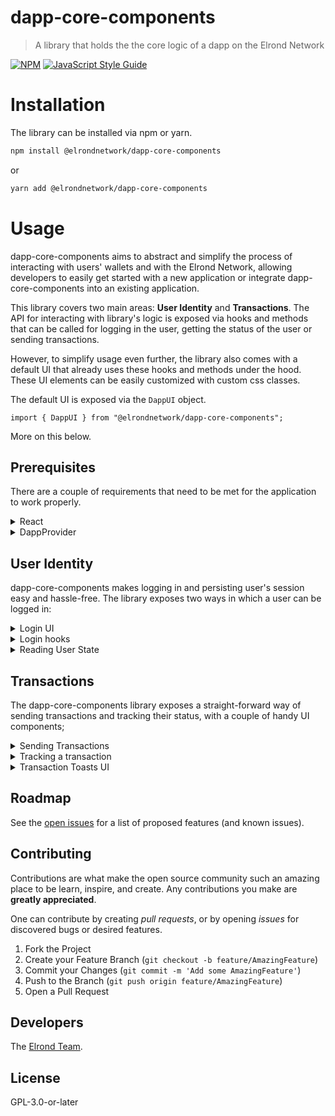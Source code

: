 

#  dapp-core-components

> A library that holds the the core logic of a dapp on the Elrond Network

[![NPM](https://img.shields.io/npm/v/dapp-core.svg)](https://www.npmjs.com/package/@elrondnetwork/dapp-core) [![JavaScript Style Guide](https://img.shields.io/badge/code_style-standard-brightgreen.svg)](https://standardjs.com)

# Installation

The library can be installed via npm or yarn.
```bash
npm install @elrondnetwork/dapp-core-components
```
or
```bash
yarn add @elrondnetwork/dapp-core-components
```
# Usage

dapp-core-components aims to abstract and simplify the process of interacting with users' wallets and with the Elrond Network, allowing developers to easily get started with a new application or integrate dapp-core-components into an existing application.

This library covers two main areas: **User Identity** and **Transactions**. The API for interacting with library's logic is exposed via hooks and methods that can be called for logging in the user, getting the status of the user or sending transactions.

However, to simplify usage even further, the library also comes with a default UI that already uses these hooks and methods under the hood. These UI elements can be easily customized with custom css classes.

The default UI is exposed via the `DappUI` object.

`import { DappUI } from "@elrondnetwork/dapp-core-components";`

More on this below.


## Prerequisites
There are a couple of requirements that need to be met for the application to work properly.

<details>
  <summary>
      React
  </summary>

### React

This library was built for applications that use React, it might not be suitable for usage with other libraries or frameworks.
  </details>

<details>
  <summary>
    DappProvider
 </summary>

### DappProvider
You need to wrap your application with the **DappProvider** component, which is exported by the library, as we need to create a global Context to be able to manipulate the data.
- import the Provider:

`import { DappProvider } from "@elrondnetwork/dapp-core-components";`

- Wrap your application with this Provider.

`<DappProvider networkConfig={{ network, walletConnectBridge, walletConnectDeepLink }}>`

As you might have noticed, the DappProvider accepts a `networkConfig` object with a couple of keys. This allows using different APIs and different connection providers.

- **walletConnectBridge (optional)** is a string that is used to establish the connection to walletConnect library.
- **walletConnectDeepLink (optional)** is a string that will create a deeplink for an application that is used on a mobile phone, instead of generating the login QR code.
- **network** is a required configuration file that contains the following information about the environment of the application:

```
{
  id: string;
  egldLabel: string;
  name: string;
  walletAddress: string;
  apiAddress: string;
  gatewayAddress: string;
  explorerAddress: string;
}
```
  </details>

## User Identity
dapp-core-components makes logging in and persisting user's session easy and hassle-free. The library exposes two ways in which a user can be logged in:


  <details>
    <summary>
      Login UI
  </summary>

### Login UI
There are a couple of very handy React components that can be used to login the user and protect certain routes if the user is not logged in.

Under the `DappUI` object mentioned above, you can find 4 buttons (one for each provider) which abstract away all the logic of loggin in the user and render the default UI. These buttons can be easily customized with a custom css class.
The exported buttons are:
- DappUI.ExtensionLoginButton
- DappUI.WalletConnectLoginButton
- DappUI.LedgerLoginButton
- DappUI.WebWalletLoginButton

example:
```
<DappUI.ExtensionLoginButton callbackRoute="/dashboard" buttonClassName="extension-login" loginButtonText="Extension login" />
```

They can also be used with children

```
<DappUI.ExtensionLoginButton callbackRoute="/dashboard" buttonClassName="extension-login" loginButtonText="Extension login">
  <>
    <icon/>
    <p>Login text</p>
  <>
</DappUI.ExtensionLoginButton
```

Also, for a quicker setup, the `DappUI` object exports an `DappUI.UnlockPage` component, which contains all 4 buttons.

Another handly component is DappUI.AuthenticatedRoutesWrapper, which can be used to protect certain routes and redirect the user to login page if the user is not authenticated.

Import from dapp-core-components:
```
import { AuthenticatedRoutesWrapper} from "@elrondnetwork/dapp-core-components";
```

Use with routes:
```
<AuthenticatedRoutesWrapper
          routes={routes}
          unlockRoute={routeNames.unlock}
        >
          {appContent}
        </AuthenticatedRoutesWrapper>
```

**routes** should be an array with objects with a signature similar to this:

```
{
    path: "/dashboard",
    title: "Dashboard",
    component: Dashboard,
    authenticatedRoute: true,
  }
```

The important parts that makes this component work are the flag **authenticatedRoute: true** and the key **path**, which means that this route should be accessible only to authenticated users.
</details>

  <details><summary>
Login hooks
  </summary>

### Login hooks
If needed, the Login UI can be bypassed using a custom UI, and opt in for the login hooks, which expose a trigger function and the login data, ready to be rendered.

These hooks are exposed by the `loginServices` object, which can be imported from dapp-core-components:

```
import {loginServices} from @elrondnetwork/dapp-core-components
```

There are 4 available hooks:
- useExtensionLogin
- useWalletConnectLogin
- useLedgerLogin
- useWebWalletLogin

All hooks have the same respose signature:

return type is as follows:
```
const [triggerFunction, genericLoginReturnType, customLoginReturnType] = useLoginHook({
    callbackRoute,
    logoutRoute
  });
```

- **initiateLogin** is a function that needs to be called for the login flow to be initiated;
- **genericLoginReturnType** is an object that is exactly the same for all hooks:

```
{
  error: string,
  isFailed: boolean,
  isLoading: boolean,
  isLoggedIn: boolean
}
```

- **customLoginReturnType** is an object that is custom for each hook and returns specific data for that login:

  - null for useExtensionLogin;

  - null for useWebWalletConnect;

  -  `{ uriDeepLink: string, qrCodeSvg: svgElement }` for useWalletConnectLogin;

  -
```
{
  accounts: string[];
  showAddressList: boolean;
  startIndex: number;
  selectedAddress: SelectedAddress | null;
  onGoToPrevPage: () => void;
  onGoToNextPage: () => void;
  onSelectAddress: (address: SelectedAddress | null) => void;
  onConfirmSelectedAddress: () => void;
}
```
for useLedgerLogin;

</details>

  <details>
<summary>
Reading User State
  </summary>

### Reading User State
Once logged in, the user's session is persisted and can be read and deleted via a couple of handy functions.

For logging out, the library exposes a simple function called **logout**, which can be called to clear the user data.

There are 2 ways of reading the user current state: hooks (to be used inside components and for reacting to changes in the data) and simple functions (for reading data outside of React components or inside handlers).
- hooks: `useGetLoginInfo, useGetAccountInfo, useGetNetworkConfig`;
- functions: `getAccount, getAccountBalance, getAccountShard, getAddress, getIsLoggedIn;`

</details>

## Transactions

The dapp-core-components library exposes a straight-forward way of sending transactions and tracking their status, with a couple of handy UI components;



<details><summary>
Sending Transactions
  </summary>

### Sending Transactions
The API for sending transactions is a function called **sendTransactions**:

`import { sendTransactions } from "@elrondnetwork/dapp-core-components";`

It can be used to send a transaction with minimum information:

```
const { sessionId, error } = await sendTransactions({
    transactions: [
        {
          value: '1000000000000000000',
          data: 'ping',
          receiver: contractAddress
        },
      ],
    });
```

It returns a Promise that will be fulfilled with `{error?: string; sessionId: string | null;}`

`sessionId` is the transaction's batch id which can be used to track a transaction's status and react to it.

</details>

<details><summary>
Tracking a transaction
  </summary>

### Tracking a transaction
The library exposes a hook called useTrackTransactionStatus under the object `transactionServices`.

```
import {transactionServices} from @elrondnetwork/dapp-core-components;

const transactionStatus = transactionServices.useTrackTransactionStatus({
  transactionId: sessionId,
  onSuccess,
  onFailed,
  onCancelled
});
```

transactionStatus has the following information about the transaction:
```
{
  isPending,
  isSuccessful,
  isFailed,
  isCancelled,
  errorMessage,
  status,
  transactions
}
```

It's safe to pass in `null` as a sessionId, so if the transaction wasn't yet sent, the hook will just return an empty object.

Also, one can use the hook `useGetPendingTransactions` to get a list of all pending transactions.
</details>

  <details><summary>
Transaction Toasts UI
  </summary>

### Transaction Toasts UI
dapp-core-components also exposes a toast component for tracking transactions that uses the above mentioned hooks and displays toasts with transactions statuses.

The toasts list is exposed via **DappUI.TransactionsToastList** component and can be used just by rendering it inside the application.

```
<App>
  <Router/>
  <DappUI.TransactionsToastList />
</App>
```

**Important**: This has to be inside the `<DappProvider/>` children.

</details>

## Roadmap

See the [open issues](https://github.com/ElrondNetwork/dapp-core-components/issues) for a list of proposed features (and known issues).

## Contributing

Contributions are what make the open source community such an amazing place to be learn, inspire, and create. Any contributions you make are **greatly appreciated**.

One can contribute by creating _pull requests_, or by opening _issues_ for discovered bugs or desired features.

1. Fork the Project
2. Create your Feature Branch (`git checkout -b feature/AmazingFeature`)
3. Commit your Changes (`git commit -m 'Add some AmazingFeature'`)
4. Push to the Branch (`git push origin feature/AmazingFeature`)
5. Open a Pull Request

## Developers

The [Elrond Team](https://elrond.com/team/).

## License
GPL-3.0-or-later





